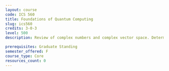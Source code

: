 ```yaml
---
layout: course
code: ICS 560
title: Foundations of Quantum Computing
slug: ics560
credits: 3-0-3
level: 500
description: Review of complex numbers and complex vector space. Deterministic and probabilistic Systems. Quantum Systems. Quantum States. Reversible and Quantum Gates. Deutsch Algorithm. Deutsch-Josza Algorithm. Quantum Speedup. Quantum Programming Languages (Qiskit, Querk). Quantum Functions Implementation.

prerequisites: Graduate Standing
semester_offered: F
course_type: Core
resources_count: 0
---
```

